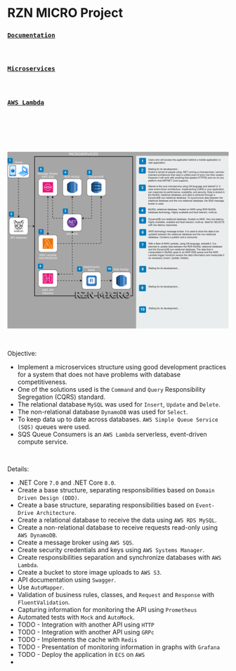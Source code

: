 # RZN MICRO Project

### [`Documentation`](https://github.com/cleberspirlandeli/rzn-micro/blob/main/Diagrams/MicroRZN-FlowApplication-API%20Applications.drawio.svg)

<br />

### [`Microservices`](https://github.com/cleberspirlandeli/rzn-micro)

<br />

### [`AWS Lambda`](https://github.com/cleberspirlandeli/rzn-micro-lambda)


<br />

#

<br />

![image](https://github.com/cleberspirlandeli/rzn-micro/blob/main/Diagrams/MicroRZN-FlowApplication-API%20Applications.drawio.svg)

<br />


Objective:
- Implement a microservices structure using good development practices for a system that does not have problems with database competitiveness.
- One of the solutions used is the `Command` and `Query` Responsibility Segregation (CQRS) standard.
- The relational database `MySQL` was used for `Insert`, `Update` and `Delete`.
- The non-relational database `DynamoDB` was used for `Select`.
- To keep data up to date across databases. `AWS Simple Queue Service (SQS)` queues were used.
- SQS Queue Consumers is an `AWS Lambda` serverless, event-driven compute service.

<br />

Details:
- .NET Core `7.0` and .NET Core `8.0`.
- Create a base structure, separating responsibilities based on `Domain Driven Design (DDD)`.
- Create a base structure, separating responsibilities based on `Event-Drive Architecture`.
- Create a relational database to receive the data using `AWS RDS MySQL`.
- Create a non-relational database to receive requests read-only using `AWS DynamoDB`.
- Create a message broker using `AWS SQS`.
- Create security credentials and keys using `AWS Systems Manager`.
- Create responsibilities separation and synchronize databases with `AWS Lambda`.
- Create a bucket to store image uploads to `AWS S3`.
- API documentation using `Swagger`.
- Use `AutoMapper`.
- Validation of business rules, classes, and `Request` and `Response` with `FluentValidation`.
- Capturing information for monitoring the API using `Prometheus`
- Automated tests with `Mock` and `AutoMock`.
- TODO - Integration with another API using `HTTP`
- TODO - Integration with another API using `GRPc`
- TODO - Implements the cache with `Redis`
- TODO - Presentation of monitoring information in graphs with `Grafana`
- TODO - Deploy the application in `ECS` on `AWS`
- 
